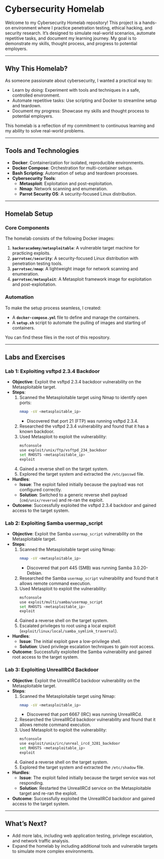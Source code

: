 # Cybersecurity Homelab

Welcome to my Cybersecurity Homelab repository! This project is a hands-on environment where I practice penetration testing, ethical hacking, and security research. It’s designed to simulate real-world scenarios, automate repetitive tasks, and document my learning journey. My goal is to demonstrate my skills, thought process, and progress to potential employers.

---

## **Why This Homelab?**
As someone passionate about cybersecurity, I wanted a practical way to:
- Learn by doing: Experiment with tools and techniques in a safe, controlled environment.
- Automate repetitive tasks: Use scripting and Docker to streamline setup and teardown.
- Document my progress: Showcase my skills and thought process to potential employers.

This homelab is a reflection of my commitment to continuous learning and my ability to solve real-world problems.

---

## **Tools and Technologies**
- **Docker**: Containerization for isolated, reproducible environments.
- **Docker Compose**: Orchestration for multi-container setups.
- **Bash Scripting**: Automation of setup and teardown processes.
- **Cybersecurity Tools**:
  - **Metasploit**: Exploitation and post-exploitation.
  - **Nmap**: Network scanning and enumeration.
  - **Parrot Security OS**: A security-focused Linux distribution.

---

## **Homelab Setup**

### **Core Components**
The homelab consists of the following Docker images:
1. **`hackeracademy/metasploitable`**: A vulnerable target machine for practicing exploits.
2. **`parrotsec/security`**: A security-focused Linux distribution with penetration testing tools.
3. **`parrotsec/nmap`**: A lightweight image for network scanning and enumeration.
4. **`parrotsec/metasploit`**: A Metasploit framework image for exploitation and post-exploitation.

### **Automation**
To make the setup process seamless, I created:
- A **`docker-compose.yml`** file to define and manage the containers.
- A **`setup.sh`** script to automate the pulling of images and starting of containers.

You can find these files in the root of this repository.

---

## **Labs and Exercises**

### **Lab 1: Exploiting vsftpd 2.3.4 Backdoor**
- **Objective**: Exploit the vsftpd 2.3.4 backdoor vulnerability on the Metasploitable target.
- **Steps**:
  1. Scanned the Metasploitable target using Nmap to identify open ports:
     ```bash
     nmap -sV <metasploitable_ip>
     ```
     - Discovered that port 21 (FTP) was running vsftpd 2.3.4.
  2. Researched the vsftpd 2.3.4 vulnerability and found that it has a known backdoor.
  3. Used Metasploit to exploit the vulnerability:
     ```bash
     msfconsole
     use exploit/unix/ftp/vsftpd_234_backdoor
     set RHOSTS <metasploitable_ip>
     exploit
     ```
  4. Gained a reverse shell on the target system.
  5. Explored the target system and extracted the `/etc/passwd` file.
- **Hurdles**:
  - **Issue**: The exploit failed initially because the payload was not configured correctly.
  - **Solution**: Switched to a generic reverse shell payload (`cmd/unix/reverse`) and re-ran the exploit.
- **Outcome**: Successfully exploited the vsftpd 2.3.4 backdoor and gained access to the target system.

### **Lab 2: Exploiting Samba usermap_script**
- **Objective**: Exploit the Samba `usermap_script` vulnerability on the Metasploitable target.
- **Steps**:
  1. Scanned the Metasploitable target using Nmap:
     ```bash
     nmap -sV <metasploitable_ip>
     ```
     - Discovered that port 445 (SMB) was running Samba 3.0.20-Debian.
  2. Researched the Samba `usermap_script` vulnerability and found that it allows remote command execution.
  3. Used Metasploit to exploit the vulnerability:
     ```bash
     msfconsole
     use exploit/multi/samba/usermap_script
     set RHOSTS <metasploitable_ip>
     exploit
     ```
  4. Gained a reverse shell on the target system.
  5. Escalated privileges to root using a local exploit (`exploit/linux/local/samba_symlink_traversal`).
- **Hurdles**:
  - **Issue**: The initial exploit gave a low-privilege shell.
  - **Solution**: Used privilege escalation techniques to gain root access.
- **Outcome**: Successfully exploited the Samba vulnerability and gained root access to the target system.

### **Lab 3: Exploiting UnrealIRCd Backdoor**
- **Objective**: Exploit the UnrealIRCd backdoor vulnerability on the Metasploitable target.
- **Steps**:
  1. Scanned the Metasploitable target using Nmap:
     ```bash
     nmap -sV <metasploitable_ip>
     ```
     - Discovered that port 6667 (IRC) was running UnrealIRCd.
  2. Researched the UnrealIRCd backdoor vulnerability and found that it allows remote command execution.
  3. Used Metasploit to exploit the vulnerability:
     ```bash
     msfconsole
     use exploit/unix/irc/unreal_ircd_3281_backdoor
     set RHOSTS <metasploitable_ip>
     exploit
     ```
  4. Gained a reverse shell on the target system.
  5. Explored the target system and extracted the `/etc/shadow` file.
- **Hurdles**:
  - **Issue**: The exploit failed initially because the target service was not responding.
  - **Solution**: Restarted the UnrealIRCd service on the Metasploitable target and re-ran the exploit.
- **Outcome**: Successfully exploited the UnrealIRCd backdoor and gained access to the target system.

---

## **What’s Next?**
- Add more labs, including web application testing, privilege escalation, and network traffic analysis.
- Expand the homelab by including additional tools and vulnerable targets to simulate more complex environments.
